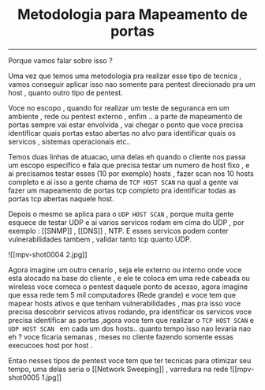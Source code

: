 <h1 align="center">Metodologia para Mapeamento de portas</h1>
<hr>

Porque vamos falar sobre isso ?

Uma vez que temos uma metodologia pra realizar esse tipo de tecnica , vamos conseguir aplicar isso nao somente para pentest direcionado pra um host , quanto outro tipo de pentest.

Voce no escopo , quando for realizar um teste de seguranca em um ambiente , rede ou pentest externo , enfim .. a parte de mapeamento de portas sempre vai estar envolvida , vai chegar  o ponto que voce precisa identificar quais portas estao abertas no alvo para identificar quais os servicos , sistemas operacionais etc..

Temos duas linhas de atuacao, uma delas eh quando o cliente nos passa um escopo especifico e fala que precisa testar um numero de host fixo , e ai precisamos testar esses (10 por exemplo) hosts , fazer scan nos 10 hosts completo e ai isso a gente chama de `TCP HOST SCAN` na qual a gente vai fazer um mapeamento de portas tcp completo pra identificar todas as portas tcp abertas naquele host.

Depois o mesmo se aplica para o `UDP HOST SCAN` , porque muita gente esquece de testar UDP e ai varios servicos rodam em cima do UDP , por exemplo : [[SNMP]] , [[DNS]] , NTP. E esses servicos podem conter vulnerabilidades tambem , validar tanto tcp quanto UDP.

![[mpv-shot0004 2.jpg]]

Agora imagine um outro cenario , seja ele externo ou interno onde voce esta alocado na base do cliente , e ele te coloca em uma rede cabeada ou wireless voce comeca o pentest daquele ponto de acesso, agora imagine que essa rede tem 5 mil computadores (Rede grande) e voce tem que mapear hosts ativos e que tenham vulnerabilidades , mas pra isso voce precisa descobrir servicos ativos rodando, pra identificar os servicos voce precisa identificar as portas ,agora voce tem que realizar o `TCP HOST SCAN` e `UDP HOST SCAN ` em cada um dos hosts.. quanto tempo isso nao levaria nao eh ?  voce ficaria semanas , meses no cliente fazendo somente essas execucoes host por host .

Entao nesses tipos de pentest voce tem que ter tecnicas para otimizar seu tempo, uma delas seria o [[Network Sweeping]] , varredura na rede
![[mpv-shot0005 1.jpg]]